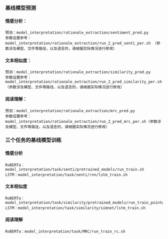 ### 基线模型预测
#### 情感分析：
    预测：model_interpretation/rationale_extraction/sentiment_pred.py
    参数设置参考：model_interpretation/rationale_extraction/run_2_pred_senti_per.sh （参数涉及模型、文件等路径，以及语言的，请根据实际情况进行修改）
#### 文本相似度：
    预测：model_interpretation/rationale_extraction/similarity_pred.py
    参数设置参考：model_interpretation/rationale_extraction/run_2_pred_similarity_per.sh（参数涉及模型、文件等路径，以及语言的，请根据实际情况进行修改）
#### 阅读理解：
    预测：model_interpretation/rationale_extraction/mrc_pred.py
    参数设置参考：model_interpretation/rationale_extraction/run_2_pred_mrc_per.sh（参数涉及模型、文件等路径，以及语言的，请根据实际情况进行修改）
### 三个任务的基线模型训练
#### 情感分析
    RoBERTa：model_interpretation/task/senti/pretrained_models/run_train.sh
    LSTM：model_interpretation/task/senti/rnn/lstm_train.sh
#### 文本相似度
    RoBERTa：model_interpretation/task/similarity/pretrained_models/run_train_pointwise.sh
    LSTM：model_interpretation/task/similarity/simnet/lstm_train.sh
#### 阅读理解
    RoBERTa：model_interpretation/task/MRC/run_train_rc.sh
